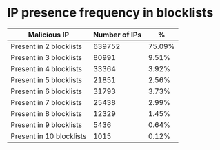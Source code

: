 # IP presence frequency in blocklists
| Malicious IP | Number of IPs | % |
|----|----|----|
| Present in 2 blocklists | 639752 | 75.09% |
| Present in 3 blocklists | 80991 | 9.51% |
| Present in 4 blocklists | 33364 | 3.92% |
| Present in 5 blocklists | 21851 | 2.56% |
| Present in 6 blocklists | 31793 | 3.73% |
| Present in 7 blocklists | 25438 | 2.99% |
| Present in 8 blocklists | 12329 | 1.45% |
| Present in 9 blocklists | 5436 | 0.64% |
| Present in 10 blocklists | 1015 | 0.12% |
